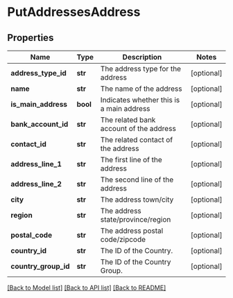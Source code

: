 # PutAddressesAddress

## Properties
Name | Type | Description | Notes
------------ | ------------- | ------------- | -------------
**address_type_id** | **str** | The address type for the address | [optional] 
**name** | **str** | The name of the address | [optional] 
**is_main_address** | **bool** | Indicates whether this is a main address | [optional] 
**bank_account_id** | **str** | The related bank account of the address | [optional] 
**contact_id** | **str** | The related contact of the address | [optional] 
**address_line_1** | **str** | The first line of the address | [optional] 
**address_line_2** | **str** | The second line of the address | [optional] 
**city** | **str** | The address town/city | [optional] 
**region** | **str** | The address state/province/region | [optional] 
**postal_code** | **str** | The address postal code/zipcode | [optional] 
**country_id** | **str** | The ID of the Country. | [optional] 
**country_group_id** | **str** | The ID of the Country Group. | [optional] 

[[Back to Model list]](../README.md#documentation-for-models) [[Back to API list]](../README.md#documentation-for-api-endpoints) [[Back to README]](../README.md)


